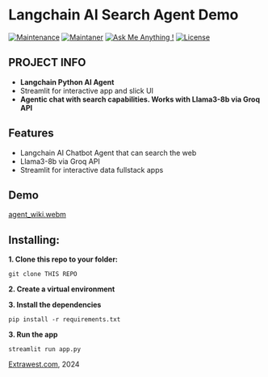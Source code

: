#  Langchain AI Search Agent Demo
[![Maintenance](https://img.shields.io/badge/Maintained%3F-yes-green.svg)]()
[![Maintaner](https://img.shields.io/static/v1?label=Andriy%20Gulak&message=Maintainer&color=red)](mailto:andriy.gulak@extrawest.com)
[![Ask Me Anything !](https://img.shields.io/badge/Ask%20me-anything-1abc9c.svg)](https://github.com/extrawest/langchain_gen_ai_agent/issues)
[![License](https://img.shields.io/badge/License-Apache_2.0-blue.svg)](https://opensource.org/licenses/Apache-2.0)

## PROJECT INFO
- **Langchain Python AI Agent**
- Streamlit for interactive app and slick UI
- **Agentic chat with search capabilities. Works with Llama3-8b via Groq API**

## Features
- Langchain AI Chatbot Agent that can search the web
- Llama3-8b via Groq API
- Streamlit for interactive data fullstack apps

## Demo
[agent_wiki.webm](https://github.com/user-attachments/assets/18c072ec-231c-4486-9915-34aff81ab377)


## Installing:
**1. Clone this repo to your folder:**

```
git clone THIS REPO
```

**2. Create a virtual environment**

**3. Install the dependencies**

```
pip install -r requirements.txt
```
**3. Run the app**

```
streamlit run app.py
```

[Extrawest.com](https://www.extrawest.com), 2024


